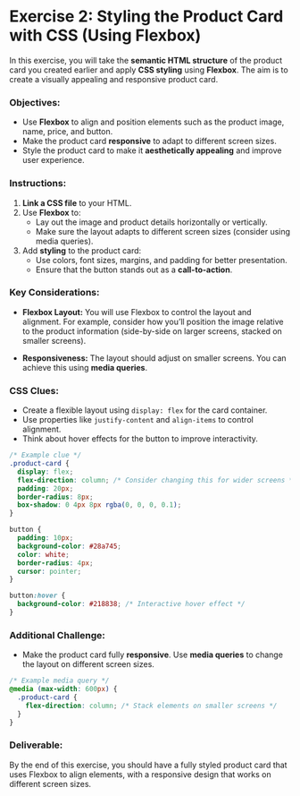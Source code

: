# **Exercise 2: Styling the Product Card with CSS (Using Flexbox)**

In this exercise, you will take the **semantic HTML structure** of the product card you created earlier and apply **CSS styling** using **Flexbox**. The aim is to create a visually appealing and responsive product card.

### **Objectives:**
- Use **Flexbox** to align and position elements such as the product image, name, price, and button.
- Make the product card **responsive** to adapt to different screen sizes.
- Style the product card to make it **aesthetically appealing** and improve user experience.

### **Instructions:**

1. **Link a CSS file** to your HTML.
2. Use **Flexbox** to:
   - Lay out the image and product details horizontally or vertically.
   - Make sure the layout adapts to different screen sizes (consider using media queries).
3. Add **styling** to the product card:
   - Use colors, font sizes, margins, and padding for better presentation.
   - Ensure that the button stands out as a **call-to-action**.

### **Key Considerations:**

- **Flexbox Layout:** You will use Flexbox to control the layout and alignment. For example, consider how you’ll position the image relative to the product information (side-by-side on larger screens, stacked on smaller screens).
  
- **Responsiveness:** The layout should adjust on smaller screens. You can achieve this using **media queries**.

### **CSS Clues:**

- Create a flexible layout using `display: flex` for the card container.
- Use properties like `justify-content` and `align-items` to control alignment.
- Think about hover effects for the button to improve interactivity.

```css
/* Example clue */
.product-card {
  display: flex;
  flex-direction: column; /* Consider changing this for wider screens */
  padding: 20px;
  border-radius: 8px;
  box-shadow: 0 4px 8px rgba(0, 0, 0, 0.1);
}

button {
  padding: 10px;
  background-color: #28a745;
  color: white;
  border-radius: 4px;
  cursor: pointer;
}

button:hover {
  background-color: #218838; /* Interactive hover effect */
}
```

### **Additional Challenge:**
- Make the product card fully **responsive**. Use **media queries** to change the layout on different screen sizes.

```css
/* Example media query */
@media (max-width: 600px) {
  .product-card {
    flex-direction: column; /* Stack elements on smaller screens */
  }
}
```

### **Deliverable:**
By the end of this exercise, you should have a fully styled product card that uses Flexbox to align elements, with a responsive design that works on different screen sizes.

